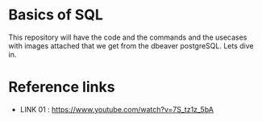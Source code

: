 # Basics of SQL 
  This repository will have the code and the commands and the usecases with images attached that we get from the dbeaver postgreSQL. Lets dive in.

# Reference links
- LINK 01 : https://www.youtube.com/watch?v=7S_tz1z_5bA


